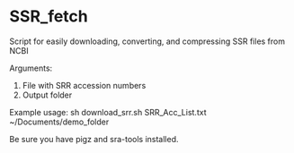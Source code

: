 # SSR_fetch
Script for easily downloading, converting, and compressing SSR files from NCBI

Arguments: 
1) File with SRR accession numbers
2) Output folder

Example usage: 
sh download_srr.sh SRR_Acc_List.txt ~/Documents/demo_folder

Be sure you have pigz and sra-tools installed. 
